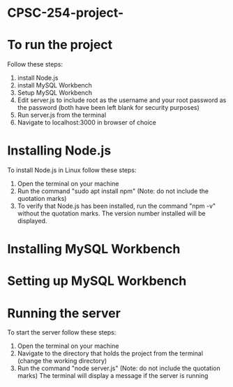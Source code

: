 # CPSC-254-project-
# To run the project
Follow these steps:
1. install Node.js
2. install MySQL Workbench
3. Setup MySQL Workbench
4. Edit server.js to include root as the username and your root password as the password (both have been left blank for security purposes)
5. Run server.js from the terminal
6. Navigate to localhost:3000 in browser of choice

# Installing Node.js
To install Node.js in Linux follow these steps:
1. Open the terminal on your machine
2. Run the command "sudo apt install npm" (Note: do not include the quotation marks)
3. To verify that Node.js has been installed, run the command "npm -v" without the quotation marks. The version number installed will be displayed.

# Installing MySQL Workbench

# Setting up MySQL Workbench

# Running the server
To start the server follow these steps:
1. Open the terminal on your machine
2. Navigate to the directory that holds the project from the terminal (change the working directory)
3. Run the command "node server.js" (Note: do not include the quotation marks)
   The terminal will display a message if the server is running
